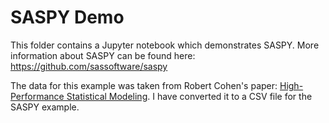 # SASPY Demo
This folder contains a Jupyter notebook which demonstrates SASPY.  More information about SASPY can be found here: https://github.com/sassoftware/saspy

The data for this example was taken from Robert Cohen's paper: <a href='http://support.sas.com/resources/papers/proceedings13/401-2013.pdf'>High-Performance Statistical Modeling</a>.  I have converted it to a CSV file for the SASPY example.
